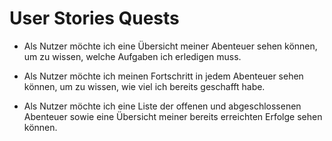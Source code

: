 # User Stories Quests

- Als Nutzer möchte ich eine Übersicht meiner Abenteuer sehen können, um zu wissen, welche Aufgaben ich erledigen muss.

- Als Nutzer möchte ich meinen Fortschritt in jedem Abenteuer sehen können, um zu wissen, wie viel ich bereits geschafft habe.

- Als Nutzer möchte ich eine Liste der offenen und abgeschlossenen Abenteuer sowie eine Übersicht meiner bereits erreichten Erfolge sehen können.
